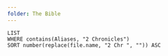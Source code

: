 ```yaml
---
folder: The Bible
---
```


```dataview
LIST 
WHERE contains(Aliases, "2 Chronicles")
SORT number(replace(file.name, "2 Chr ", "")) ASC
```
 
